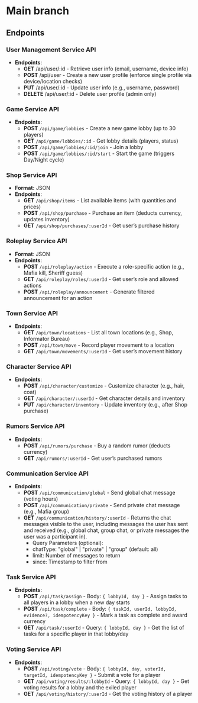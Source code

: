 # Main branch

## Endpoints

### User Management Service API

- **Endpoints**:
  - **GET** /api/user/:id - Retrieve user info (email, username, device info)
  - **POST** /api/user - Create a new user profile (enforce single profile via device/location checks)
  - **PUT** /api/user/:id - Update user info (e.g., username, password)
  - **DELETE** /api/user/:id - Delete user profile (admin only)

### Game Service API

- **Endpoints**:
  - **POST** `/api/game/lobbies` - Create a new game lobby (up to 30 players)
  - **GET** `/api/game/lobbies/:id` - Get lobby details (players, status)
  - **POST** `/api/game/lobbies/:id/join` - Join a lobby
  - **POST** `/api/game/lobbies/:id/start` - Start the game (triggers Day/Night cycle)

### Shop Service API

- **Format:** JSON
- **Endpoints**:
  - **GET** `/api/shop/items` - List available items (with quantities and prices)
  - **POST** `/api/shop/purchase` - Purchase an item (deducts currency, updates inventory)
  - **GET** `/api/shop/purchases/:userId` - Get user’s purchase history

### Roleplay Service API

- **Format**: JSON
- **Endpoints**:
  - **POST** `/api/roleplay/action` - Execute a role-specific action (e.g., Mafia kill, Sheriff guess)
  - **GET** `/api/roleplay/roles/:userId` - Get user’s role and allowed actions
  - **POST** `/api/roleplay/announcement` - Generate filtered announcement for an action

### Town Service API

- **Endpoints**:
  - **GET** `/api/town/locations` - List all town locations (e.g., Shop, Informator Bureau)
  - **POST** `/api/town/move` - Record player movement to a location
  - **GET** `/api/town/movements/:userId` - Get user’s movement history

### Character Service API

- **Endpoints**:
  - **POST** `/api/character/customize` - Customize character (e.g., hair, coat)
  - **GET** `/api/character/:userId` - Get character details and inventory
  - **PUT** `/api/character/inventory` - Update inventory (e.g., after Shop purchase)

### Rumors Service API

- **Endpoints**:
  - **POST** `/api/rumors/purchase` - Buy a random rumor (deducts currency)
  - **GET** `/api/rumors/:userId` - Get user’s purchased rumors

### Communication Service API

- **Endpoints**:
  - **POST** `/api/communication/global` - Send global chat message (voting hours)
  - **POST** `/api/communication/private` - Send private chat message (e.g., Mafia group)
  - **GET** `/api/communication/history/:userId` - Returns the chat messages visible to the user, including messages the user has sent and received (e.g., global chat, group chat, or private messages the user was a participant in).
    - Query Parameters (optional):
    - chatType: "global" | "private" | "group" (default: all)
    - limit: Number of messages to return
    - since: Timestamp to filter from

### Task Service API

- **Endpoints**:
  - **POST** `/api/task/assign` - Body: `{ lobbyId, day }` - Assign tasks to all players in a lobby when a new day starts
  - **POST** `/api/task/complete` - Body: `{ taskId, userId, lobbyId, evidence?, idempotencyKey }` - Mark a task as complete and award currency
  - **GET** `/api/task/:userId` - Query: `{ lobbyId, day }` - Get the list of tasks for a specific player in that lobby/day

### Voting Service API

- **Endpoints**:
  - **POST** `/api/voting/vote` - Body: `{ lobbyId, day, voterId, targetId, idempotencyKey }` - Submit a vote for a player
  - **GET** `/api/voting/results/:lobbyId` - Query: `{ lobbyId, day }` - Get voting results for a lobby and the exiled player
  - **GET** `/api/voting/history/:userId` - Get the voting history of a player
